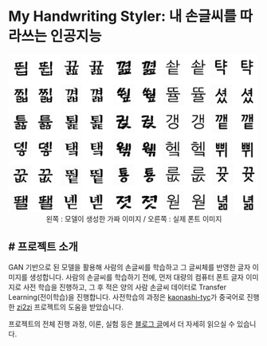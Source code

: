 # My Handwriting Styler: 내 손글씨를 따라쓰는 인공지능


<img src="pngs/results_rigid_fonts.png" width="500" style="margin: auto;">
<center>왼쪽 : 모델이 생성한 가짜 이미지 / 오른쪽 : 실제 폰트 이미지</center>

## \# 프로젝트 소개
GAN 기반으로 된 모델을 활용해 사람의 손글씨를 학습하고 그 글씨체를 반영한 글자 이미지를 생성합니다. 사람의 손글씨를 학습하기 전에, 먼저 대량의 컴퓨터 폰트 글자 이미지로 사전 학습을 진행하고, 그 후 적은 양의 사람 손글씨 데이터로 Transfer Learning(전이학습)을 진행합니다. 사전학습의 과정은 [kaonashi-tyc](https://github.com/kaonashi-tyc)가 중국어로 진행한  [zi2zi](https://github.com/kaonashi-tyc/zi2zi) 프로젝트의 도움을 받았습니다.  


프로젝트의 전체 진행 과정, 이론, 실험 등은 [블로그 글](https://jeinalog.tistory.com/15)에서 더 자세히 읽으실 수 있습니다.
